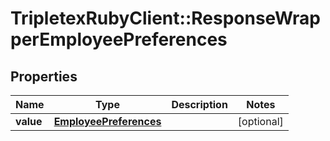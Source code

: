 # TripletexRubyClient::ResponseWrapperEmployeePreferences

## Properties
Name | Type | Description | Notes
------------ | ------------- | ------------- | -------------
**value** | [**EmployeePreferences**](EmployeePreferences.md) |  | [optional] 


